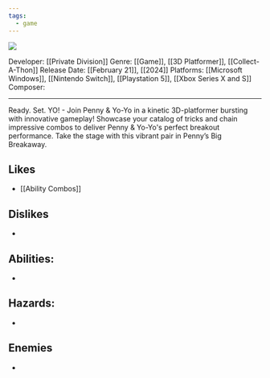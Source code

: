 ```yaml
---
tags:
  - game
---
```

<img src="https://cdn.cloudflare.steamstatic.com/steam/apps/1955230/header.jpg?t=1708113179">

Developer: [[Private Division]]
Genre: [[Game]], [[3D Platformer]], [[Collect-A-Thon]]
Release Date: [[February 21]], [[2024]]
Platforms: [[Microsoft Windows]], [[Nintendo Switch]], [[Playstation 5]], [[Xbox Series X and S]]
Composer: 

----

Ready. Set. YO! - Join Penny & Yo-Yo in a kinetic 3D-platformer bursting with innovative gameplay! Showcase your catalog of tricks and chain impressive combos to deliver Penny & Yo-Yo's perfect breakout performance. Take the stage with this vibrant pair in Penny’s Big Breakaway.

## Likes
* [[Ability Combos]]

## Dislikes
* 

## Abilities:
* 

## Hazards:
* 

## Enemies
* 
